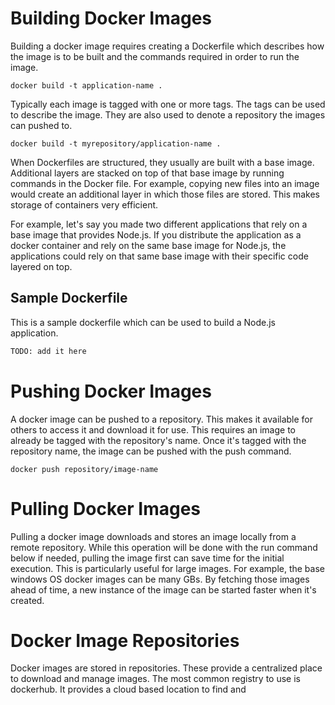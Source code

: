# Building Docker Images

Building a docker image requires creating a Dockerfile which describes how the image is to be built and the commands required in order to run the image.

```
docker build -t application-name .
```

Typically each image is tagged with one or more tags.  The tags can be used to describe the image.  They are also used to denote a repository the images can pushed to.

```
docker build -t myrepository/application-name .
```

When Dockerfiles are structured, they usually are built with a base image.  Additional layers are stacked on top of that base image by running commands in the Docker file.  For example, copying new files into an image would create an additional layer in which those files are stored. This makes storage of containers very efficient.  

For example, let's say you made two different applications that rely on a base image that provides Node.js.  If you distribute the application as a docker container and rely on the same base image for Node.js, the applications could rely on that same base image with their specific code layered on top.

## Sample Dockerfile

This is a sample dockerfile which can be used to build a Node.js application.

```Dockerfile
TODO: add it here
```

# Pushing Docker Images

A docker image can be pushed to a repository.  This makes it available for others to access it and download it for use.  This requires an image to already be tagged with the repository's name.  Once it's tagged with the repository name, the image can be pushed with the push command.

```
docker push repository/image-name
```

# Pulling Docker Images

Pulling a docker image downloads and stores an image locally from a remote repository.  While this operation will be done with the run command below if needed, pulling the image first can save time for the initial execution.  This is particularly useful for large images.  For example, the base windows OS docker images can be many GBs.  By fetching those images ahead of time, a new instance of the image can be started faster when it's created.

# Docker Image Repositories

Docker images are stored in repositories.  These provide a centralized place to download and manage images.  The most common registry to use is dockerhub.  It provides a cloud based location to find and 

